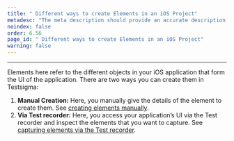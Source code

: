 ```yaml
---
title: " Different ways to create Elements in an iOS Project"
metadesc: "The meta description should provide an accurate description of the content of the page."
noindex: false
order: 6.56
page_id: " Different ways to create Elements in an iOS Project"
warning: false
---
```


---

Elements here refer to the different objects in your iOS application that form the UI of the application. There are two ways you can create them in Testsigma:

1. **Manual Creation:** Here, you manually give the details of the element to create them. See [creating elements manually](https://testsigma.com/docs/elements/ios-apps/create-manually/).
2. **Via Test recorder:** Here, you access your application’s UI via the Test recorder and inspect the elements that you want to capture. See [capturing elements via the Test recorder](https://testsigma.com/docs/elements/ios-apps/capture-single-element/).




